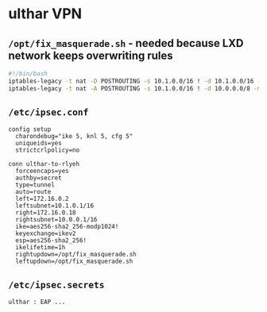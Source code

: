 # ulthar VPN

## `/opt/fix_masquerade.sh` - needed because LXD network keeps overwriting rules
```bash
#!/bin/bash
iptables-legacy -t nat -D POSTROUTING -s 10.1.0.0/16 ! -d 10.1.0.0/16 -m comment --comment "generated for LXD network lxdbr0" -j MASQUERADE
iptables-legacy -t nat -A POSTROUTING -s 10.1.0.0/16 ! -d 10.0.0.0/8 -m comment --comment "generated for LXD network lxdbr0" -j MASQUERADE
```

## `/etc/ipsec.conf`
```
config setup
  charondebug="ike 5, knl 5, cfg 5"
  uniqueids=yes
  strictcrlpolicy=no

conn ulthar-to-rlyeh
  forceencaps=yes
  authby=secret
  type=tunnel
  auto=route
  left=172.16.0.2
  leftsubnet=10.1.0.1/16
  right=172.16.0.18
  rightsubnet=10.0.0.1/16
  ike=aes256-sha2_256-modp1024!
  keyexchange=ikev2
  esp=aes256-sha2_256!
  ikelifetime=1h
  rightupdown=/opt/fix_masquerade.sh
  leftupdown=/opt/fix_masquerade.sh
```
## `/etc/ipsec.secrets`
```
ulthar : EAP ...
```